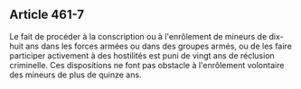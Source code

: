Article 461-7
----
Le fait de procéder à la conscription ou à l'enrôlement de mineurs de dix-huit
ans dans les forces armées ou dans des groupes armés, ou de les faire participer
activement à des hostilités est puni de vingt ans de réclusion criminelle. Ces
dispositions ne font pas obstacle à l'enrôlement volontaire des mineurs de plus
de quinze ans.
